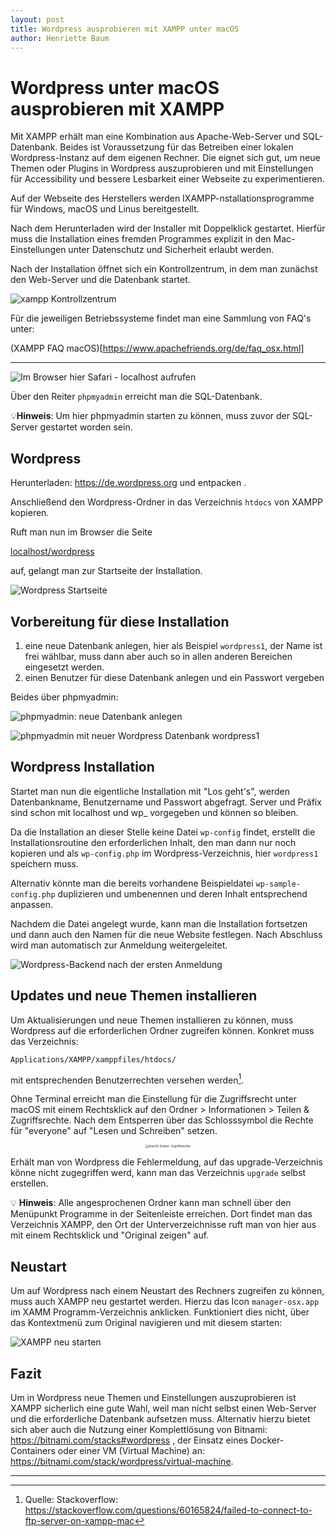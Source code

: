 ```yaml
---
layout: post
title: Wordpress ausprobieren mit XAMPP unter macOS
author: Henriette Baum
---
```



# Wordpress unter macOS ausprobieren mit XAMPP

Mit XAMPP erhält man eine Kombination aus Apache-Web-Server und SQL-Datenbank. Beides ist Voraussetzung für das Betreiben einer lokalen Wordpress-Instanz auf dem eigenen Rechner. Die eignet sich gut, um neue Themen oder Plugins in Wordpress auszuprobieren und mit Einstellungen für Accessibility und bessere Lesbarkeit einer Webseite zu experimentieren.

Auf der Webseite des Herstellers werden IXAMPP-nstallationsprogramme für Windows, macOS und Linus bereitgestellt.

Nach dem Herunterladen wird der Installer mit Doppelklick gestartet. Hierfür muss die Installation eines fremden Programmes explizit in den Mac-Einstellungen unter Datenschutz und Sicherheit erlaubt werden.

Nach der Installation öffnet sich ein Kontrollzentrum, in dem man zunächst den Web-Server und die Datenbank startet.

![xampp Kontrollzentrum](/assets/images/2023-08-02-wp-xampp-mac/xampp-controlcenter.png)


Für die jeweiligen Betriebssysteme findet  man eine Sammlung von FAQ's unter:

(XAMPP FAQ macOS)[https://www.apachefriends.org/de/faq_osx.html]

___



![Im Browser hier Safari - localhost aufrufen](/assets/images/2023-08-02-wp-xampp-mac/safari-xampp-startpage-localhost.png)



Über den Reiter `phpmyadmin` erreicht man die SQL-Datenbank. 

💡**Hinweis**: Um hier phpmyadmin starten zu können, muss zuvor der SQL-Server gestartet worden sein.



## Wordpress

Herunterladen: https://de.wordpress.org und entpacken .

Anschließend den Wordpress-Ordner in das Verzeichnis `htdocs` von XAMPP kopieren.

Ruft man nun im Browser die Seite

[localhost/wordpress](localhost/wordpress ) 

auf, gelangt man zur Startseite der Installation.

![Wordpress Startseite](/assets/images/2023-08-02-wp-xampp-mac/wp-install-start.png)



## Vorbereitung für diese Installation

1. eine neue Datenbank anlegen, hier als Beispiel `wordpress1`,  der Name ist frei wählbar, muss dann aber auch so in allen anderen Bereichen eingesetzt werden.
2. einen Benutzer für diese Datenbank anlegen und ein Passwort vergeben

Beides über phpmyadmin:

![phpmyadmin: neue Datenbank anlegen](/assets/images/2023-08-02-wp-xampp-mac/sql-create-new-db.png)



![phpmyadmin mit neuer Wordpress Datenbank wordpress1](/assets/images/2023-08-02-wp-xampp-mac/phpmyadmin-new-wp-daabase.png)



## Wordpress Installation

Startet man nun die eigentliche Installation mit "Los geht's", werden Datenbankname, Benutzername und Passwort abgefragt. Server und Präfix sind schon mit localhost und wp_ vorgegeben und können so bleiben.

Da die Installation an dieser Stelle keine Datei `wp-config` findet, erstellt die Installationsroutine den erforderlichen Inhalt, den man dann nur noch kopieren und als `wp-config.php`  im Wordpress-Verzeichnis, hier `wordpress1` speichern muss. 

Alternativ könnte man die bereits vorhandene Beispieldatei `wp-sample-config.php` duplizieren und umbenennen und deren Inhalt entsprechend anpassen.

Nachdem die Datei angelegt wurde, kann man die Installation fortsetzen und dann auch den Namen für die neue Website festlegen. Nach Abschluss wird man automatisch zur Anmeldung weitergeleitet.

![Wordpress-Backend nach der ersten Anmeldung](/assets/images/2023-08-02-wp-xampp-mac/safari-wp-startwindow.png)



## Updates und neue Themen installieren

Um Aktualisierungen und neue Themen installieren zu können, muss Wordpress auf die erforderlichen Ordner zugreifen können. Konkret muss das Verzeichnis: 

`Applications/XAMPP/xamppfiles/htdocs/` 

mit entsprechenden Benutzerrechten versehen werden[^1]. 


Ohne Terminal erreicht man die Einstellung für die Zugriffsrecht unter macOS mit einem Rechtsklick auf den Ordner > Informationen > Teilen & Zugriffsrechte. Nach dem Entsperren über das Schlosssymbol die Rechte für "everyone" auf "Lesen und Schreiben" setzen.

<center><img src="/assets/images/2023-08-02-wp-xampp-mac/finder-informatio-zugriffsrechte.png" alt="macOS Ordner- Zugriffsrechte" style="zoom: 33%;"/></center>

Erhält man von Wordpress die Fehlermeldung, auf das upgrade-Verzeichnis könne nicht zugegriffen werd, kann man das Verzeichnis `upgrade` selbst erstellen.



💡 **Hinweis**: Alle angesprochenen Ordner kann man schnell über den Menüpunkt Programme in der Seitenleiste erreichen. Dort findet man das Verzeichnis XAMPP, den Ort der Unterverzeichnisse ruft man von hier aus mit einem Rechtsklick und "Original zeigen" auf.



## Neustart

Um auf Wordpress nach einem Neustart des Rechners zugreifen zu können, muss auch XAMPP neu gestartet werden. Hierzu das Icon `manager-osx.app` im XAMM Programm-Verzeichnis anklicken. Funktioniert dies nicht, über das Kontextmenü zum Original navigieren und mit diesem starten:

![XAMPP neu starten](/assets/images/2023-08-02-wp-xampp-mac/finder-program-manager-osx-app.png)



## Fazit

Um in Wordpress neue Themen und Einstellungen auszuprobieren ist XAMPP sicherlich eine gute Wahl, weil man nicht selbst einen Web-Server und die erforderliche Datenbank aufsetzen muss. Alternativ hierzu bietet sich aber auch die Nutzung einer Komplettlösung von Bitnami: https://bitnami.com/stacks#wordpress ,  der Einsatz eines Docker-Containers  oder einer VM (Virtual Machine) an: https://bitnami.com/stack/wordpress/virtual-machine.





___



[^1]: Quelle: Stackoverflow: https://stackoverflow.com/questions/60165824/failed-to-connect-to-ftp-server-on-xampp-mac